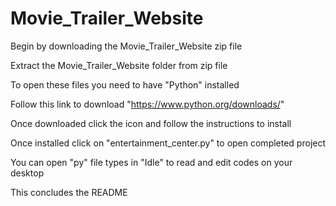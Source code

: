 # Movie_Trailer_Website

Begin by downloading the Movie_Trailer_Website zip file


Extract the Movie_Trailer_Website folder from zip file


To open these files you need to have "Python" installed


Follow this link to download "https://www.python.org/downloads/"


Once downloaded click the icon and follow the instructions to install


Once installed click on "entertainment_center.py" to open completed project


You can open "py" file types in "Idle" to read and edit codes on your desktop


This concludes the README